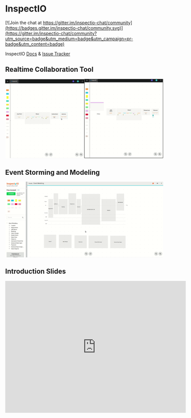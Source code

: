 # InspectIO

[![Join the chat at https://gitter.im/inspectio-chat/community](https://badges.gitter.im/inspectio-chat/community.svg)](https://gitter.im/inspectio-chat/community?utm_source=badge&utm_medium=badge&utm_campaign=pr-badge&utm_content=badge)

InspectIO [Docs](https://github.com/event-engine/inspectio/wiki) &amp; [Issue Tracker](https://github.com/event-engine/inspectio/issues)

## Realtime Collaboration Tool
![Realtime Collaboration](assets/realtime_collaboration.gif)

## Event Storming and Modeling
![Realtime Collaboration](assets/event_modeling.gif)

## Introduction Slides

<iframe src="https://slides.com/prooph/deck/embed?style=light" width="576" height="420" scrolling="no" frameborder="0" webkitallowfullscreen mozallowfullscreen allowfullscreen></iframe>
